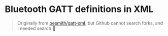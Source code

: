 # Bluetooth GATT definitions in XML

> Originally from [oesmith/gatt-xml](https://github.com/oesmith/gatt-xml), but Github cannot search forks, and I needed search 🥲
